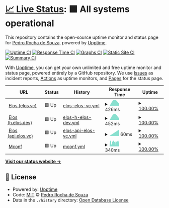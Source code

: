 # [📈 Live Status](https://demo.upptime.js.org): <!--live status--> **🟩 All systems operational**

This repository contains the open-source uptime monitor and status page for [Pedro Rocha de Souza](https://demo.upptime.js.org), powered by [Upptime](https://github.com/upptime/upptime).

[![Uptime CI](https://github.com/0ur0b0r0s/upptime/workflows/Uptime%20CI/badge.svg)](https://github.com/0ur0b0r0s/upptime/actions?query=workflow%3A%22Uptime+CI%22)
[![Response Time CI](https://github.com/0ur0b0r0s/upptime/workflows/Response%20Time%20CI/badge.svg)](https://github.com/0ur0b0r0s/upptime/actions?query=workflow%3A%22Response+Time+CI%22)
[![Graphs CI](https://github.com/0ur0b0r0s/upptime/workflows/Graphs%20CI/badge.svg)](https://github.com/0ur0b0r0s/upptime/actions?query=workflow%3A%22Graphs+CI%22)
[![Static Site CI](https://github.com/0ur0b0r0s/upptime/workflows/Static%20Site%20CI/badge.svg)](https://github.com/0ur0b0r0s/upptime/actions?query=workflow%3A%22Static+Site+CI%22)
[![Summary CI](https://github.com/0ur0b0r0s/upptime/workflows/Summary%20CI/badge.svg)](https://github.com/0ur0b0r0s/upptime/actions?query=workflow%3A%22Summary+CI%22)

With [Upptime](https://upptime.js.org), you can get your own unlimited and free uptime monitor and status page, powered entirely by a GitHub repository. We use [Issues](https://github.com/0ur0b0r0s/upptime/issues) as incident reports, [Actions](https://github.com/0ur0b0r0s/upptime/actions) as uptime monitors, and [Pages](https://demo.upptime.js.org) for the status page.

<!--start: status pages-->
<!-- This summary is generated by Upptime (https://github.com/upptime/upptime) -->
<!-- Do not edit this manually, your changes will be overwritten -->
<!-- prettier-ignore -->
| URL | Status | History | Response Time | Uptime |
| --- | ------ | ------- | ------------- | ------ |
| <img alt="" src="https://favicons.githubusercontent.com/elos.vc" height="13"> [Elos (elos.vc)](https://elos.vc) | 🟩 Up | [elos-elos-vc.yml](https://github.com/0ur0b0r0s/upptime/commits/HEAD/history/elos-elos-vc.yml) | <details><summary><img alt="Response time graph" src="./graphs/elos-elos-vc/response-time-week.png" height="20"> 426ms</summary><br><a href="https://upptime.mconf.dev/history/elos-elos-vc"><img alt="Response time 426" src="https://img.shields.io/endpoint?url=https%3A%2F%2Fraw.githubusercontent.com%2F0ur0b0r0s%2Fupptime%2FHEAD%2Fapi%2Felos-elos-vc%2Fresponse-time.json"></a><br><a href="https://upptime.mconf.dev/history/elos-elos-vc"><img alt="24-hour response time 426" src="https://img.shields.io/endpoint?url=https%3A%2F%2Fraw.githubusercontent.com%2F0ur0b0r0s%2Fupptime%2FHEAD%2Fapi%2Felos-elos-vc%2Fresponse-time-day.json"></a><br><a href="https://upptime.mconf.dev/history/elos-elos-vc"><img alt="7-day response time 426" src="https://img.shields.io/endpoint?url=https%3A%2F%2Fraw.githubusercontent.com%2F0ur0b0r0s%2Fupptime%2FHEAD%2Fapi%2Felos-elos-vc%2Fresponse-time-week.json"></a><br><a href="https://upptime.mconf.dev/history/elos-elos-vc"><img alt="30-day response time 426" src="https://img.shields.io/endpoint?url=https%3A%2F%2Fraw.githubusercontent.com%2F0ur0b0r0s%2Fupptime%2FHEAD%2Fapi%2Felos-elos-vc%2Fresponse-time-month.json"></a><br><a href="https://upptime.mconf.dev/history/elos-elos-vc"><img alt="1-year response time 426" src="https://img.shields.io/endpoint?url=https%3A%2F%2Fraw.githubusercontent.com%2F0ur0b0r0s%2Fupptime%2FHEAD%2Fapi%2Felos-elos-vc%2Fresponse-time-year.json"></a></details> | <details><summary><a href="https://upptime.mconf.dev/history/elos-elos-vc">100.00%</a></summary><a href="https://upptime.mconf.dev/history/elos-elos-vc"><img alt="All-time uptime 100.00%" src="https://img.shields.io/endpoint?url=https%3A%2F%2Fraw.githubusercontent.com%2F0ur0b0r0s%2Fupptime%2FHEAD%2Fapi%2Felos-elos-vc%2Fuptime.json"></a><br><a href="https://upptime.mconf.dev/history/elos-elos-vc"><img alt="24-hour uptime 100.00%" src="https://img.shields.io/endpoint?url=https%3A%2F%2Fraw.githubusercontent.com%2F0ur0b0r0s%2Fupptime%2FHEAD%2Fapi%2Felos-elos-vc%2Fuptime-day.json"></a><br><a href="https://upptime.mconf.dev/history/elos-elos-vc"><img alt="7-day uptime 100.00%" src="https://img.shields.io/endpoint?url=https%3A%2F%2Fraw.githubusercontent.com%2F0ur0b0r0s%2Fupptime%2FHEAD%2Fapi%2Felos-elos-vc%2Fuptime-week.json"></a><br><a href="https://upptime.mconf.dev/history/elos-elos-vc"><img alt="30-day uptime 100.00%" src="https://img.shields.io/endpoint?url=https%3A%2F%2Fraw.githubusercontent.com%2F0ur0b0r0s%2Fupptime%2FHEAD%2Fapi%2Felos-elos-vc%2Fuptime-month.json"></a><br><a href="https://upptime.mconf.dev/history/elos-elos-vc"><img alt="1-year uptime 100.00%" src="https://img.shields.io/endpoint?url=https%3A%2F%2Fraw.githubusercontent.com%2F0ur0b0r0s%2Fupptime%2FHEAD%2Fapi%2Felos-elos-vc%2Fuptime-year.json"></a></details>
| <img alt="" src="https://favicons.githubusercontent.com/h.elos.dev" height="13"> [Elos (h.elos.dev)](https://h.elos.dev) | 🟩 Up | [elos-h-elos-dev.yml](https://github.com/0ur0b0r0s/upptime/commits/HEAD/history/elos-h-elos-dev.yml) | <details><summary><img alt="Response time graph" src="./graphs/elos-h-elos-dev/response-time-week.png" height="20"> 452ms</summary><br><a href="https://upptime.mconf.dev/history/elos-h-elos-dev"><img alt="Response time 452" src="https://img.shields.io/endpoint?url=https%3A%2F%2Fraw.githubusercontent.com%2F0ur0b0r0s%2Fupptime%2FHEAD%2Fapi%2Felos-h-elos-dev%2Fresponse-time.json"></a><br><a href="https://upptime.mconf.dev/history/elos-h-elos-dev"><img alt="24-hour response time 452" src="https://img.shields.io/endpoint?url=https%3A%2F%2Fraw.githubusercontent.com%2F0ur0b0r0s%2Fupptime%2FHEAD%2Fapi%2Felos-h-elos-dev%2Fresponse-time-day.json"></a><br><a href="https://upptime.mconf.dev/history/elos-h-elos-dev"><img alt="7-day response time 452" src="https://img.shields.io/endpoint?url=https%3A%2F%2Fraw.githubusercontent.com%2F0ur0b0r0s%2Fupptime%2FHEAD%2Fapi%2Felos-h-elos-dev%2Fresponse-time-week.json"></a><br><a href="https://upptime.mconf.dev/history/elos-h-elos-dev"><img alt="30-day response time 452" src="https://img.shields.io/endpoint?url=https%3A%2F%2Fraw.githubusercontent.com%2F0ur0b0r0s%2Fupptime%2FHEAD%2Fapi%2Felos-h-elos-dev%2Fresponse-time-month.json"></a><br><a href="https://upptime.mconf.dev/history/elos-h-elos-dev"><img alt="1-year response time 452" src="https://img.shields.io/endpoint?url=https%3A%2F%2Fraw.githubusercontent.com%2F0ur0b0r0s%2Fupptime%2FHEAD%2Fapi%2Felos-h-elos-dev%2Fresponse-time-year.json"></a></details> | <details><summary><a href="https://upptime.mconf.dev/history/elos-h-elos-dev">100.00%</a></summary><a href="https://upptime.mconf.dev/history/elos-h-elos-dev"><img alt="All-time uptime 100.00%" src="https://img.shields.io/endpoint?url=https%3A%2F%2Fraw.githubusercontent.com%2F0ur0b0r0s%2Fupptime%2FHEAD%2Fapi%2Felos-h-elos-dev%2Fuptime.json"></a><br><a href="https://upptime.mconf.dev/history/elos-h-elos-dev"><img alt="24-hour uptime 100.00%" src="https://img.shields.io/endpoint?url=https%3A%2F%2Fraw.githubusercontent.com%2F0ur0b0r0s%2Fupptime%2FHEAD%2Fapi%2Felos-h-elos-dev%2Fuptime-day.json"></a><br><a href="https://upptime.mconf.dev/history/elos-h-elos-dev"><img alt="7-day uptime 100.00%" src="https://img.shields.io/endpoint?url=https%3A%2F%2Fraw.githubusercontent.com%2F0ur0b0r0s%2Fupptime%2FHEAD%2Fapi%2Felos-h-elos-dev%2Fuptime-week.json"></a><br><a href="https://upptime.mconf.dev/history/elos-h-elos-dev"><img alt="30-day uptime 100.00%" src="https://img.shields.io/endpoint?url=https%3A%2F%2Fraw.githubusercontent.com%2F0ur0b0r0s%2Fupptime%2FHEAD%2Fapi%2Felos-h-elos-dev%2Fuptime-month.json"></a><br><a href="https://upptime.mconf.dev/history/elos-h-elos-dev"><img alt="1-year uptime 100.00%" src="https://img.shields.io/endpoint?url=https%3A%2F%2Fraw.githubusercontent.com%2F0ur0b0r0s%2Fupptime%2FHEAD%2Fapi%2Felos-h-elos-dev%2Fuptime-year.json"></a></details>
| <img alt="" src="https://favicons.githubusercontent.com/api.elos.vc" height="13"> [Elos (api.elos.vc)](https://api.elos.vc) | 🟩 Up | [elos-api-elos-vc.yml](https://github.com/0ur0b0r0s/upptime/commits/HEAD/history/elos-api-elos-vc.yml) | <details><summary><img alt="Response time graph" src="./graphs/elos-api-elos-vc/response-time-week.png" height="20"> 60ms</summary><br><a href="https://upptime.mconf.dev/history/elos-api-elos-vc"><img alt="Response time 60" src="https://img.shields.io/endpoint?url=https%3A%2F%2Fraw.githubusercontent.com%2F0ur0b0r0s%2Fupptime%2FHEAD%2Fapi%2Felos-api-elos-vc%2Fresponse-time.json"></a><br><a href="https://upptime.mconf.dev/history/elos-api-elos-vc"><img alt="24-hour response time 60" src="https://img.shields.io/endpoint?url=https%3A%2F%2Fraw.githubusercontent.com%2F0ur0b0r0s%2Fupptime%2FHEAD%2Fapi%2Felos-api-elos-vc%2Fresponse-time-day.json"></a><br><a href="https://upptime.mconf.dev/history/elos-api-elos-vc"><img alt="7-day response time 60" src="https://img.shields.io/endpoint?url=https%3A%2F%2Fraw.githubusercontent.com%2F0ur0b0r0s%2Fupptime%2FHEAD%2Fapi%2Felos-api-elos-vc%2Fresponse-time-week.json"></a><br><a href="https://upptime.mconf.dev/history/elos-api-elos-vc"><img alt="30-day response time 60" src="https://img.shields.io/endpoint?url=https%3A%2F%2Fraw.githubusercontent.com%2F0ur0b0r0s%2Fupptime%2FHEAD%2Fapi%2Felos-api-elos-vc%2Fresponse-time-month.json"></a><br><a href="https://upptime.mconf.dev/history/elos-api-elos-vc"><img alt="1-year response time 60" src="https://img.shields.io/endpoint?url=https%3A%2F%2Fraw.githubusercontent.com%2F0ur0b0r0s%2Fupptime%2FHEAD%2Fapi%2Felos-api-elos-vc%2Fresponse-time-year.json"></a></details> | <details><summary><a href="https://upptime.mconf.dev/history/elos-api-elos-vc">100.00%</a></summary><a href="https://upptime.mconf.dev/history/elos-api-elos-vc"><img alt="All-time uptime 100.00%" src="https://img.shields.io/endpoint?url=https%3A%2F%2Fraw.githubusercontent.com%2F0ur0b0r0s%2Fupptime%2FHEAD%2Fapi%2Felos-api-elos-vc%2Fuptime.json"></a><br><a href="https://upptime.mconf.dev/history/elos-api-elos-vc"><img alt="24-hour uptime 100.00%" src="https://img.shields.io/endpoint?url=https%3A%2F%2Fraw.githubusercontent.com%2F0ur0b0r0s%2Fupptime%2FHEAD%2Fapi%2Felos-api-elos-vc%2Fuptime-day.json"></a><br><a href="https://upptime.mconf.dev/history/elos-api-elos-vc"><img alt="7-day uptime 100.00%" src="https://img.shields.io/endpoint?url=https%3A%2F%2Fraw.githubusercontent.com%2F0ur0b0r0s%2Fupptime%2FHEAD%2Fapi%2Felos-api-elos-vc%2Fuptime-week.json"></a><br><a href="https://upptime.mconf.dev/history/elos-api-elos-vc"><img alt="30-day uptime 100.00%" src="https://img.shields.io/endpoint?url=https%3A%2F%2Fraw.githubusercontent.com%2F0ur0b0r0s%2Fupptime%2FHEAD%2Fapi%2Felos-api-elos-vc%2Fuptime-month.json"></a><br><a href="https://upptime.mconf.dev/history/elos-api-elos-vc"><img alt="1-year uptime 100.00%" src="https://img.shields.io/endpoint?url=https%3A%2F%2Fraw.githubusercontent.com%2F0ur0b0r0s%2Fupptime%2FHEAD%2Fapi%2Felos-api-elos-vc%2Fuptime-year.json"></a></details>
| <img alt="" src="https://favicons.githubusercontent.com/mconf.com" height="13"> [Mconf](https://mconf.com) | 🟩 Up | [mconf.yml](https://github.com/0ur0b0r0s/upptime/commits/HEAD/history/mconf.yml) | <details><summary><img alt="Response time graph" src="./graphs/mconf/response-time-week.png" height="20"> 340ms</summary><br><a href="https://upptime.mconf.dev/history/mconf"><img alt="Response time 340" src="https://img.shields.io/endpoint?url=https%3A%2F%2Fraw.githubusercontent.com%2F0ur0b0r0s%2Fupptime%2FHEAD%2Fapi%2Fmconf%2Fresponse-time.json"></a><br><a href="https://upptime.mconf.dev/history/mconf"><img alt="24-hour response time 340" src="https://img.shields.io/endpoint?url=https%3A%2F%2Fraw.githubusercontent.com%2F0ur0b0r0s%2Fupptime%2FHEAD%2Fapi%2Fmconf%2Fresponse-time-day.json"></a><br><a href="https://upptime.mconf.dev/history/mconf"><img alt="7-day response time 340" src="https://img.shields.io/endpoint?url=https%3A%2F%2Fraw.githubusercontent.com%2F0ur0b0r0s%2Fupptime%2FHEAD%2Fapi%2Fmconf%2Fresponse-time-week.json"></a><br><a href="https://upptime.mconf.dev/history/mconf"><img alt="30-day response time 340" src="https://img.shields.io/endpoint?url=https%3A%2F%2Fraw.githubusercontent.com%2F0ur0b0r0s%2Fupptime%2FHEAD%2Fapi%2Fmconf%2Fresponse-time-month.json"></a><br><a href="https://upptime.mconf.dev/history/mconf"><img alt="1-year response time 340" src="https://img.shields.io/endpoint?url=https%3A%2F%2Fraw.githubusercontent.com%2F0ur0b0r0s%2Fupptime%2FHEAD%2Fapi%2Fmconf%2Fresponse-time-year.json"></a></details> | <details><summary><a href="https://upptime.mconf.dev/history/mconf">100.00%</a></summary><a href="https://upptime.mconf.dev/history/mconf"><img alt="All-time uptime 100.00%" src="https://img.shields.io/endpoint?url=https%3A%2F%2Fraw.githubusercontent.com%2F0ur0b0r0s%2Fupptime%2FHEAD%2Fapi%2Fmconf%2Fuptime.json"></a><br><a href="https://upptime.mconf.dev/history/mconf"><img alt="24-hour uptime 100.00%" src="https://img.shields.io/endpoint?url=https%3A%2F%2Fraw.githubusercontent.com%2F0ur0b0r0s%2Fupptime%2FHEAD%2Fapi%2Fmconf%2Fuptime-day.json"></a><br><a href="https://upptime.mconf.dev/history/mconf"><img alt="7-day uptime 100.00%" src="https://img.shields.io/endpoint?url=https%3A%2F%2Fraw.githubusercontent.com%2F0ur0b0r0s%2Fupptime%2FHEAD%2Fapi%2Fmconf%2Fuptime-week.json"></a><br><a href="https://upptime.mconf.dev/history/mconf"><img alt="30-day uptime 100.00%" src="https://img.shields.io/endpoint?url=https%3A%2F%2Fraw.githubusercontent.com%2F0ur0b0r0s%2Fupptime%2FHEAD%2Fapi%2Fmconf%2Fuptime-month.json"></a><br><a href="https://upptime.mconf.dev/history/mconf"><img alt="1-year uptime 100.00%" src="https://img.shields.io/endpoint?url=https%3A%2F%2Fraw.githubusercontent.com%2F0ur0b0r0s%2Fupptime%2FHEAD%2Fapi%2Fmconf%2Fuptime-year.json"></a></details>

<!--end: status pages-->

[**Visit our status website →**](https://demo.upptime.js.org)

## 📄 License

- Powered by: [Upptime](https://github.com/upptime/upptime)
- Code: [MIT](./LICENSE) © [Pedro Rocha de Souza](https://demo.upptime.js.org)
- Data in the `./history` directory: [Open Database License](https://opendatacommons.org/licenses/odbl/1-0/)
